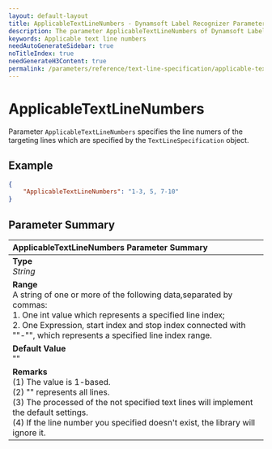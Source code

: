 ```yaml
---
layout: default-layout
title: ApplicableTextLineNumbers - Dynamsoft Label Recognizer Parameters
description: The parameter ApplicableTextLineNumbers of Dynamsoft Label Recognizer defines the line numers of the targeting text lines.
keywords: Applicable text line numbers
needAutoGenerateSidebar: true
noTitleIndex: true
needGenerateH3Content: true
permalink: /parameters/reference/text-line-specification/applicable-text-line-numbers.html
---
```


# ApplicableTextLineNumbers

Parameter `ApplicableTextLineNumbers` specifies the line numers of the targeting lines which are specified by the `TextLineSpecification` object.

## Example

```json
{
    "ApplicableTextLineNumbers": "1-3, 5, 7-10"
}
```

## Parameter Summary

| ApplicableTextLineNumbers Parameter Summary |
| :----------------------------------- |
| **Type**<br>*String* |
| **Range**<br>A string of one or more of the following data,separated by commas:<br>1. One int value which represents a specified line index;<br>2. One Expression, start index and stop index connected with ""-"", which represents a specified line index range. |
| **Default Value**<br>"" |
| **Remarks**<br>(1) The value is 1-based.<br>(2) "" represents all lines.<br>(3) The processed of the not specified text lines will implement the default settings.<br>(4) If the line number you specified doesn't exist, the library will ignore it. |
